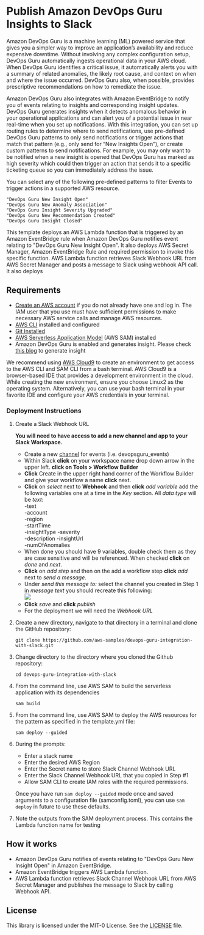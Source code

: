 # Publish Amazon DevOps Guru Insights to Slack

Amazon DevOps Guru is a machine learning (ML) powered service that gives you a simpler way to improve an application’s availability and reduce expensive downtime. Without involving any complex configuration setup, DevOps Guru automatically ingests operational data in your AWS cloud. When DevOps Guru identifies a critical issue, it automatically alerts you with a summary of related anomalies, the likely root cause, and context on when and where the issue occurred. DevOps Guru also, when possible, provides prescriptive recommendations on how to remediate the issue.

Amazon DevOps Guru also integrates with Amazon EventBridge to notify you of events relating to insights and corresponding insight updates. DevOps Guru generates insights when it detects anomalous behavior in your operational applications and can alert you of a potential issue in near real-time when you set up notifications. With this integration, you can set up routing rules to determine where to send notifications, use pre-defined DevOps Guru patterns to only send notifications or trigger actions that match that pattern (e.g., only send for “New Insights Open”), or create custom patterns to send notifications. For example, you may only want to be notified when a new insight is opened that DevOps Guru has marked as high severity which could then trigger an action that sends it to a specific ticketing queue so you can immediately address the issue.

You can select any of the following pre-defined patterns to filter Events to trigger actions in a supported AWS resource. 

    "DevOps Guru New Insight Open"
    "DevOps Guru New Anomaly Association"
    "DevOps Guru Insight Severity Upgraded"
    "DevOps Guru New Recommendation Created"
    "DevOps Guru Insight Closed"

This template deploys an AWS Lambda function that is triggered by an Amazon EventBridge rule when Amazon DevOps Guru notifies event relating to "DevOps Guru New Insight Open". It also deploys AWS Secret Manager, Amazon EventBridge Rule and required permission to invoke this specific function. AWS Lambda function  retrieves Slack Webhook URL from AWS Secret Manager and posts a message to Slack using webhook API call. It also deploys 

## Requirements

* [Create an AWS account](https://portal.aws.amazon.com/gp/aws/developer/registration/index.html) if you do not already have one and log in. The IAM user that you use must have sufficient permissions to make necessary AWS service calls and manage AWS resources.
* [AWS CLI](https://docs.aws.amazon.com/cli/latest/userguide/install-cliv2.html) installed and configured
* [Git Installed](https://git-scm.com/book/en/v2/Getting-Started-Installing-Git)
* [AWS Serverless Application Model](https://docs.aws.amazon.com/serverless-application-model/latest/developerguide/serverless-sam-cli-install.html) (AWS SAM) installed
* Amazon DevOps Guru is enabled and generates insight. Please check [this blog](https://aws.amazon.com/blogs/devops/gaining-operational-insights-with-aiops-using-amazon-devops-guru/) to generate insight 

We recommend using [AWS Cloud9](https://aws.amazon.com/cloud9/) to create an environment to get access to the AWS CLI and SAM CLI from a bash terminal. AWS Cloud9 is a browser-based IDE that provides a development environment in the cloud. While creating the new environment, ensure you choose Linux2 as the operating system. Alternatively, you can use your bash terminal in your favorite IDE and configure your AWS credentials in your terminal.

### Deployment Instructions

1. Create a Slack Webhook URL

    **You will need to have access to add a new channel and app to your Slack Workspace.**

   - Create a new [channel](https://slack.com/help/articles/201402297-Create-a-channel) for events (i.e. devopsguru_events)
   - Within Slack **click** on your workspace name drop down arrow in the upper left. **click on Tools > Workflow Builder**  
   - **Click** Create in the upper right hand corner of the Workflow Builder and give your workflow a name **click** next.
   - **Click** on *select* next to **Webhook** and then **click** *add variable* add the following variables one at a time in the *Key* section. All *data type* will be *text*:  
            -text  
            -account  
            -region  
            -startTime  
            -insightType
            -severity  
            -description
            -insightUrl  
            -numOfAnomalies  
   - When done you should have 9 variables, double check them as they are case sensitive and will be referenced. When checked **click** on *done* and *next*.
   - **Click** on *add step* and then on the add a workflow step **click** *add* next to *send a message*.
   - Under *send this message to:* select the channel you created in Step 1 in *message text* you  should recreate this following:  
       ![](https://gitlab.aws.dev/aws-blogs/devops-guru-integration-with-slack/raw/ba7f77bb4cd97a4f3d984dc1bb9bdc85a0d4cb06/images/slack_workflow.PNG)
   - **Click** *save* and **click** *publish*
   - For the deployment we will need the *Webhook URL*

2. Create a new directory, navigate to that directory in a terminal and clone the GitHub repository:
    ``` 
    git clone https://github.com/aws-samples/devops-guru-integration-with-slack.git
    ```
3. Change directory to the directory where you cloned the Github repository:
    ```
    cd devops-guru-integration-with-slack
    ```
4. From the command line, use AWS SAM to build the serverless application with its dependencies
    ```
    sam build
    ```
5. From the command line, use AWS SAM to deploy the AWS resources for the pattern as specified in the template.yml file:
    ```
    sam deploy --guided
    ```
6. During the prompts:
    * Enter a stack name
    * Enter the desired AWS Region
    * Enter the Secret name to store Slack Channel Webhook URL
    * Enter the Slack Channel Webhook URL that you copied in Step #1
    * Allow SAM CLI to create IAM roles with the required permissions.

    Once you have run `sam deploy --guided` mode once and saved arguments to a configuration file (samconfig.toml), you can use `sam deploy` in future to use these defaults.

7. Note the outputs from the SAM deployment process. This contains the Lambda function name for testing

## How it works

* Amazon DevOps Guru notifies of events relating to "DevOps Guru New Insight Open" in Amazon EventBridge.
* Amazon EventBridge triggers AWS Lambda function.
* AWS Lambda function retrieves Slack Channel Webhook URL from AWS Secret Manager and publishes the message to Slack by calling Webhook API.

## License

This library is licensed under the MIT-0 License. See the [LICENSE](/LICENSE) file.

